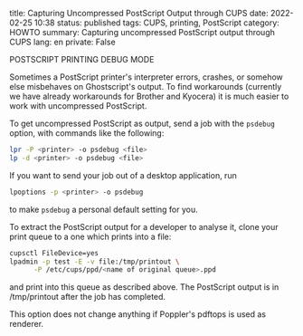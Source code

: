 title: Capturing Uncompressed PostScript Output through CUPS
date: 2022-02-25 10:38
status: published
tags: CUPS, printing, PostScript
category: HOWTO
summary: Capturing uncompressed PostScript output through CUPS
lang: en
private: False

POSTSCRIPT PRINTING DEBUG MODE

Sometimes a PostScript printer's interpreter errors, crashes, or
somehow else misbehaves on Ghostscript's output. To find
workarounds (currently we have already workarounds for Brother and
Kyocera) it is much easier to work with uncompressed PostScript.

To get uncompressed PostScript as output, send a job with the
`psdebug` option, with commands like the following:

```bash
lpr -P <printer> -o psdebug <file>
lp -d <printer> -o psdebug <file>
```

If you want to send your job out of a desktop application, run

```bash
lpoptions -p <printer> -o psdebug
```

to make `psdebug` a personal default setting for you.

To extract the PostScript output for a developer to analyse it,
clone your print queue to a one which prints into a file:

```bash
cupsctl FileDevice=yes
lpadmin -p test -E -v file:/tmp/printout \
      -P /etc/cups/ppd/<name of original queue>.ppd
```

and print into this queue as described above. The PostScript
output is in /tmp/printout after the job has completed.

This option does not change anything if Poppler's pdftops is used
as renderer.
